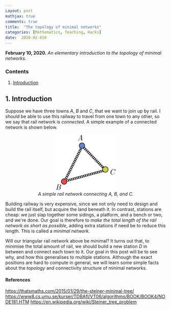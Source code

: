 ```yaml
---
Layout: post
mathjax: true
comments: true
title:  "The topology of minimal networks"
categories: [Mathematics, Teaching, Hacks]
date:  2020-02-010
---
```


**February 10, 2020.** *An elementary introduction to the topology of
  minimal networks.*

### Contents

1. <a href="#sec-1">Introduction</a>

## 1. Introduction <a id="sec-1" name="sec-1"></a>

Suppose we have three towns $A$, $B$ and $C$, that we want to join up
by rail.
I should be able to use this railway to travel from one town to any
other, so we say that rail network is *connected*.
A simple example of a connected network is shown below.

<figure>
    <div style="text-align:center"><img src
    ="/images/posts/steiner1.png" width="45%"/>
		    <figcaption><i>A simple rail network connecting A, B,
    and C.</i></figcaption>
	</div>
	</figure>
	
Building railway is very expensive, since we not only need to design and
build the rail itself, but acquire the land beneath it.
In contrast, stations are cheap: we just slap together some sidings, a
platform, and a bench or two, and we're done.
Our goal is therefore to *make the total length of the rail network as
short as possible*, adding extra stations if need be to reduce this
length.
This is called a *minimal network*.

Will our triangular rail network above be minimal?
It turns out that, to minimise the total amount of rail, we should
build a new station $D$ in between and connect each town to it.
Our goal in this post will be to see why, and how this generalises to
multiple stations.
Although the exact positions are hard to compute in general, we will
learn some simple facts about the *topology* and connectivity
structure of minimal networks.

#### References

https://thatsmaths.com/2015/01/29/the-steiner-minimal-tree/
https://www8.cs.umu.se/kurser/TDBAfl/VT06/algorithms/BOOK/BOOK4/NODE181.HTM
https://en.wikipedia.org/wiki/Steiner_tree_problem

